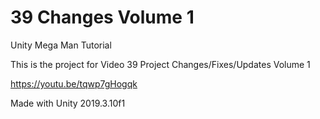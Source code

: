 # 39 Changes Volume 1

Unity Mega Man Tutorial

This is the project for Video 39
Project Changes/Fixes/Updates Volume 1

https://youtu.be/tqwp7gHogqk

Made with Unity 2019.3.10f1